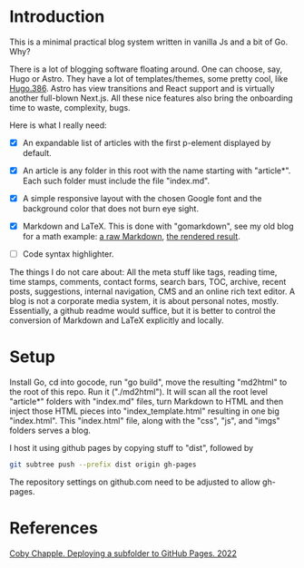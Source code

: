 # Introduction

This is a minimal practical blog system written in vanilla Js and a bit of Go. Why? 

There is a lot of blogging software floating around. One can choose, say, Hugo or Astro. They have a lot of templates/themes, some pretty cool, like [Hugo.386](https://themes.gohugo.io/themes/hugo.386/). Astro has view transitions and React support and is virtually another full-blown Next.js. All these nice features also bring the onboarding time to waste, complexity, bugs.

Here is what I really need: 

- [x] An expandable list of articles with the first p-element displayed by default. 
- [x] An article is any folder in this root with the name starting with "article*". Each such folder must include the file "index.md".
- [x] A simple responsive layout with the chosen Google font and the background color that does not burn eye sight.
- [x] Markdown and LaTeX. This is done with "gomarkdown", see my old blog for a math example: [a raw Markdown](https://raw.githubusercontent.com/aabbtree77/aabbtree77.github.io/main/shankland/shankland.md), [the rendered result](https://github.com/aabbtree77/aabbtree77.github.io/blob/main/shankland/shankland.md). 

- [ ] Code syntax highlighter. 

The things I do not care about: All the meta stuff like tags, reading time, time stamps, comments, contact forms, search bars, TOC, archive, recent posts, suggestions, internal navigation, CMS and an online rich text editor. A blog is not a corporate media system, it is about personal notes, mostly. Essentially, a github readme would suffice, but it is better to control the conversion of Markdown and LaTeX explicitly and locally.

# Setup

Install Go, cd into gocode, run "go build", move the resulting "md2html" to the root of this repo. Run it ("./md2html"). It will scan all the root level "article*" folders with "index.md" files, turn Markdown to HTML and then inject those HTML pieces into "index_template.html" resulting in one big "index.html". This "index.html" file, along with the "css", "js", and "imgs" folders serves a blog. 

I host it using github pages by copying stuff to "dist", followed by

```sh
git subtree push --prefix dist origin gh-pages
```

The repository settings on github.com need to be adjusted to allow gh-pages.

# References

[Coby Chapple. Deploying a subfolder to GitHub Pages. 2022](https://gist.github.com/cobyism/4730490)


